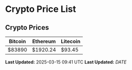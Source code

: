 # Crypto Price List

## Crypto Prices
| Bitcoin | Ethereum | Litecoin |
| ------- | -------- | -------- |
| $83890 | $1920.24 | $93.45 |
**Last Updated:** 2025-03-15 09:41 UTC
**Last Updated:** $DATE$
